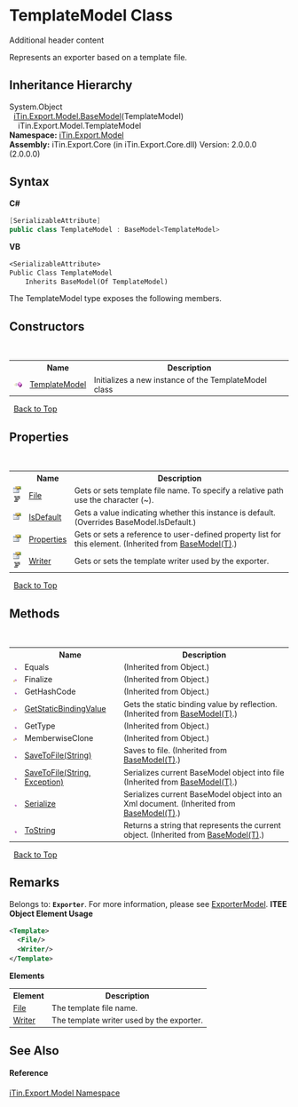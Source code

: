 # TemplateModel Class
Additional header content 

Represents an exporter based on a template file.


## Inheritance Hierarchy
System.Object<br />&nbsp;&nbsp;<a href="T_iTin_Export_Model_BaseModel_1">iTin.Export.Model.BaseModel</a>(TemplateModel)<br />&nbsp;&nbsp;&nbsp;&nbsp;iTin.Export.Model.TemplateModel<br />
**Namespace:**&nbsp;<a href="N_iTin_Export_Model">iTin.Export.Model</a><br />**Assembly:**&nbsp;iTin.Export.Core (in iTin.Export.Core.dll) Version: 2.0.0.0 (2.0.0.0)

## Syntax

**C#**<br />
``` C#
[SerializableAttribute]
public class TemplateModel : BaseModel<TemplateModel>
```

**VB**<br />
``` VB
<SerializableAttribute>
Public Class TemplateModel
	Inherits BaseModel(Of TemplateModel)
```

The TemplateModel type exposes the following members.


## Constructors
&nbsp;<table><tr><th></th><th>Name</th><th>Description</th></tr><tr><td>![Public method](media/pubmethod.gif "Public method")</td><td><a href="M_iTin_Export_Model_TemplateModel__ctor">TemplateModel</a></td><td>
Initializes a new instance of the TemplateModel class</td></tr></table>&nbsp;
<a href="#templatemodel-class">Back to Top</a>

## Properties
&nbsp;<table><tr><th></th><th>Name</th><th>Description</th></tr><tr><td>![Public property](media/pubproperty.gif "Public property")![Code example](media/CodeExample.png "Code example")</td><td><a href="P_iTin_Export_Model_TemplateModel_File">File</a></td><td>
Gets or sets template file name. To specify a relative path use the character (~).</td></tr><tr><td>![Public property](media/pubproperty.gif "Public property")</td><td><a href="P_iTin_Export_Model_TemplateModel_IsDefault">IsDefault</a></td><td>
Gets a value indicating whether this instance is default.
 (Overrides BaseModel.IsDefault.)</td></tr><tr><td>![Public property](media/pubproperty.gif "Public property")</td><td><a href="P_iTin_Export_Model_BaseModel_1_Properties">Properties</a></td><td>
Gets or sets a reference to user-defined property list for this element.
 (Inherited from <a href="T_iTin_Export_Model_BaseModel_1">BaseModel(T)</a>.)</td></tr><tr><td>![Public property](media/pubproperty.gif "Public property")![Code example](media/CodeExample.png "Code example")</td><td><a href="P_iTin_Export_Model_TemplateModel_Writer">Writer</a></td><td>
Gets or sets the template writer used by the exporter.</td></tr></table>&nbsp;
<a href="#templatemodel-class">Back to Top</a>

## Methods
&nbsp;<table><tr><th></th><th>Name</th><th>Description</th></tr><tr><td>![Public method](media/pubmethod.gif "Public method")</td><td>Equals</td><td> (Inherited from Object.)</td></tr><tr><td>![Protected method](media/protmethod.gif "Protected method")</td><td>Finalize</td><td> (Inherited from Object.)</td></tr><tr><td>![Public method](media/pubmethod.gif "Public method")</td><td>GetHashCode</td><td> (Inherited from Object.)</td></tr><tr><td>![Protected method](media/protmethod.gif "Protected method")</td><td><a href="M_iTin_Export_Model_BaseModel_1_GetStaticBindingValue">GetStaticBindingValue</a></td><td>
Gets the static binding value by reflection.
 (Inherited from <a href="T_iTin_Export_Model_BaseModel_1">BaseModel(T)</a>.)</td></tr><tr><td>![Public method](media/pubmethod.gif "Public method")</td><td>GetType</td><td> (Inherited from Object.)</td></tr><tr><td>![Protected method](media/protmethod.gif "Protected method")</td><td>MemberwiseClone</td><td> (Inherited from Object.)</td></tr><tr><td>![Public method](media/pubmethod.gif "Public method")</td><td><a href="M_iTin_Export_Model_BaseModel_1_SaveToFile">SaveToFile(String)</a></td><td>
Saves to file.
 (Inherited from <a href="T_iTin_Export_Model_BaseModel_1">BaseModel(T)</a>.)</td></tr><tr><td>![Public method](media/pubmethod.gif "Public method")</td><td><a href="M_iTin_Export_Model_BaseModel_1_SaveToFile_1">SaveToFile(String, Exception)</a></td><td>
Serializes current BaseModel object into file
 (Inherited from <a href="T_iTin_Export_Model_BaseModel_1">BaseModel(T)</a>.)</td></tr><tr><td>![Public method](media/pubmethod.gif "Public method")</td><td><a href="M_iTin_Export_Model_BaseModel_1_Serialize">Serialize</a></td><td>
Serializes current BaseModel object into an Xml document.
 (Inherited from <a href="T_iTin_Export_Model_BaseModel_1">BaseModel(T)</a>.)</td></tr><tr><td>![Public method](media/pubmethod.gif "Public method")</td><td><a href="M_iTin_Export_Model_BaseModel_1_ToString">ToString</a></td><td>
Returns a string that represents the current object.
 (Inherited from <a href="T_iTin_Export_Model_BaseModel_1">BaseModel(T)</a>.)</td></tr></table>&nbsp;
<a href="#templatemodel-class">Back to Top</a>

## Remarks

Belongs to: <strong>`Exporter`</strong>. For more information, please see <a href="T_iTin_Export_Model_ExporterModel">ExporterModel</a>. 
**ITEE Object Element Usage**<br />
``` XML
<Template>
  <File/>
  <Writer/>
</Template>
```


<strong>Elements</strong>
&nbsp;<table><tr><th>Element</th><th>Description</th></tr><tr><td><a href="P_iTin_Export_Model_TemplateModel_File">File</a></td><td>The template file name.</td></tr><tr><td><a href="P_iTin_Export_Model_TemplateModel_Writer">Writer</a></td><td>The template writer used by the exporter.</td></tr></table>

## See Also


#### Reference
<a href="N_iTin_Export_Model">iTin.Export.Model Namespace</a><br />
